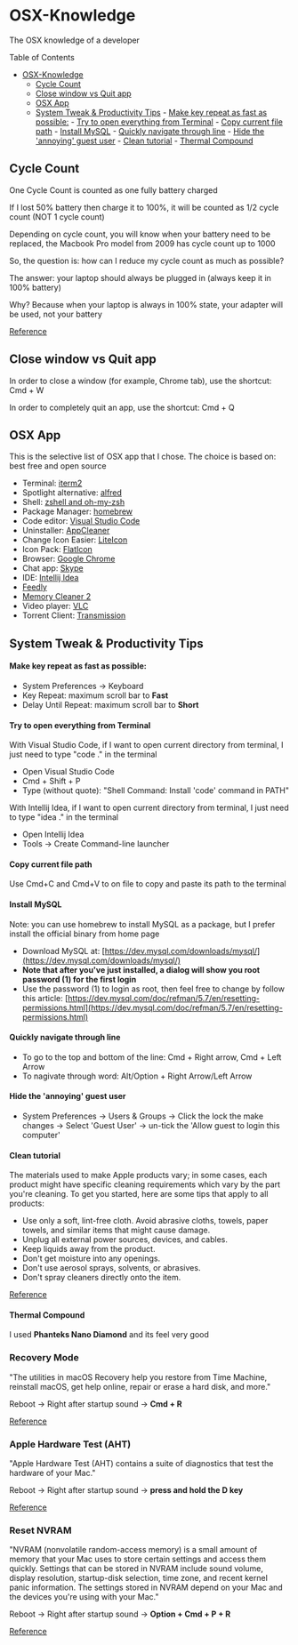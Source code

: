 # OSX-Knowledge
The OSX knowledge of a developer

Table of Contents
<!-- TOC -->

- [OSX-Knowledge](#osx-knowledge)
    - [Cycle Count](#cycle-count)
    - [Close window vs Quit app](#close-window-vs-quit-app)
    - [OSX App](#osx-app)
    - [System Tweak & Productivity Tips](#system-tweak--productivity-tips)
            - [Make key repeat as fast as possible:](#make-key-repeat-as-fast-as-possible)
            - [Try to open everything from Terminal](#try-to-open-everything-from-terminal)
            - [Copy current file path](#copy-current-file-path)
            - [Install MySQL](#install-mysql)
            - [Quickly navigate through line](#quickly-navigate-through-line)
            - [Hide the 'annoying' guest user](#hide-the-annoying-guest-user)
            - [Clean tutorial](#clean-tutorial)
            - [Thermal Compound](#thermal-compound)

<!-- /TOC -->

## Cycle Count

One Cycle Count is counted as one fully battery charged

If I lost 50% battery then charge it to 100%, it will be counted as 1/2 cycle count (NOT 1 cycle count)

Depending on cycle count, you will know when your battery need to be replaced, the Macbook Pro model from 2009 has cycle count up to 1000

So, the question is: how can I reduce my cycle count as much as possible?

The answer: your laptop should always be plugged in (always keep it in 100% battery)

Why? Because when your laptop is always in 100% state, your adapter will be used, not your battery

[Reference](https://support.apple.com/en-us/HT201585)

## Close window vs Quit app

In order to close a window (for example, Chrome tab), use the shortcut: Cmd + W

In order to completely quit an app, use the shortcut: Cmd + Q

## OSX App

This is the selective list of OSX app that I chose. The choice is based on: best free and open source

- Terminal: [iterm2](https://www.iterm2.com/)
- Spotlight alternative: [alfred](https://www.alfredapp.com/)
- Shell: [zshell and oh-my-zsh](https://github.com/robbyrussell/oh-my-zsh)
- Package Manager: [homebrew](https://brew.sh/)
- Code editor: [Visual Studio Code](https://code.visualstudio.com/)
- Uninstaller: [AppCleaner](https://freemacsoft.net/appcleaner/)
- Change Icon Easier: [LiteIcon](https://freemacsoft.net/liteicon/)
- Icon Pack: [FlatIcon](http://flaticns.com/)
- Browser: [Google Chrome](https://www.google.com/intl/chrome/browser/desktop/)
- Chat app: [Skype](https://www.skype.com/en/download-skype/skype-for-computer/)
- IDE: [Intellij Idea](https://www.jetbrains.com/idea/download/)
- [Feedly](https://feedly.com/)
- [Memory Cleaner 2](https://itunes.apple.com/us/app/memory-clean-2-monitor-and-free-up-memory/id1114591412?mt=12)
- Video player: [VLC](http://www.videolan.org/vlc/)
- Torrent Client: [Transmission](https://transmissionbt.com/download/)

## System Tweak & Productivity Tips

#### Make key repeat as fast as possible:

- System Preferences -> Keyboard
- Key Repeat: maximum scroll bar to **Fast**
- Delay Until Repeat: maximum scroll bar to **Short**

#### Try to open everything from Terminal

With Visual Studio Code, if I want to open current directory from terminal, I just need to type "code ." in the terminal

- Open Visual Studio Code
- Cmd + Shift + P
- Type (without quote): "Shell Command: Install 'code' command in PATH"

With Intellij Idea, if I want to open current directory from terminal, I just need to type "idea ." in the terminal

- Open Intellij Idea
- Tools -> Create Command-line launcher

#### Copy current file path

Use Cmd+C and Cmd+V to on file to copy and paste its path to the terminal

#### Install MySQL

Note: you can use homebrew to install MySQL as a package, but I prefer install the official binary from home page

- Download MySQL at: [https://dev.mysql.com/downloads/mysql/](https://dev.mysql.com/downloads/mysql/)
- **Note that after you've just installed, a dialog will show you root password (1) for the first login**
- Use the password (1) to login as root, then feel free to change by follow this article: [https://dev.mysql.com/doc/refman/5.7/en/resetting-permissions.html](https://dev.mysql.com/doc/refman/5.7/en/resetting-permissions.html)

#### Quickly navigate through line

- To go to the top and bottom of the line: Cmd + Right arrow, Cmd + Left Arrow
- To nagivate through word: Alt/Option + Right Arrow/Left Arrow 

#### Hide the 'annoying' guest user

- System Preferences -> Users & Groups -> Click the lock the make changes -> Select 'Guest User' -> un-tick the 'Allow guest to login this computer'

#### Clean tutorial

The materials used to make Apple products vary; in some cases, each product might have specific cleaning requirements which vary by the part you're cleaning. To get you started, here are some tips that apply to all products:
- Use only a soft, lint-free cloth. Avoid abrasive cloths, towels, paper towels, and similar items that might cause damage. 
- Unplug all external power sources, devices, and cables.
- Keep liquids away from the product.
- Don't get moisture into any openings.
- Don't use aerosol sprays, solvents, or abrasives.
- Don't spray cleaners directly onto the item.

[Reference](https://support.apple.com/en-us/HT204172)

#### Thermal Compound

I used **Phanteks Nano Diamond** and its feel very good

### Recovery Mode

"The utilities in macOS Recovery help you restore from Time Machine, reinstall macOS, get help online, repair or erase a hard disk, and more."

Reboot -> Right after startup sound -> **Cmd + R**

[Reference](https://support.apple.com/en-us/HT201314)

### Apple Hardware Test (AHT)

"Apple Hardware Test (AHT) contains a suite of diagnostics that test the hardware of your Mac."

Reboot -> Right after startup sound -> **press and hold the D key**

[Reference](https://support.apple.com/en-us/HT201257)

### Reset NVRAM

"NVRAM (nonvolatile random-access memory) is a small amount of memory that your Mac uses to store certain settings and access them quickly. Settings that can be stored in NVRAM include sound volume, display resolution, startup-disk selection, time zone, and recent kernel panic information. The settings stored in NVRAM depend on your Mac and the devices you're using with your Mac."

Reboot -> Right after startup sound -> **Option + Cmd + P + R**

[Reference](https://support.apple.com/en-us/HT204063)
